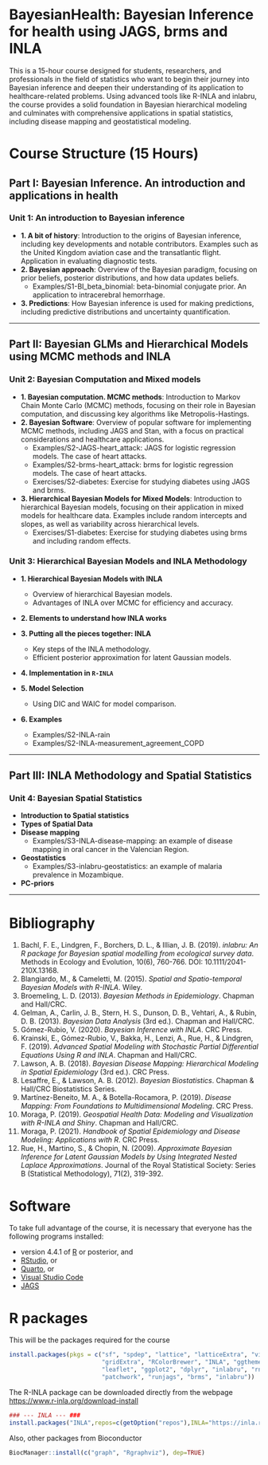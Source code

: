 BayesianHealth: Bayesian Inference for health using JAGS, brms and INLA
==============
This is a 15-hour course designed for students, researchers, and professionals in the field of statistics who want to begin their journey into Bayesian inference and deepen their understanding of its application to healthcare-related problems. Using advanced tools like R-INLA and inlabru, the course provides a solid foundation in Bayesian hierarchical modeling and culminates with comprehensive applications in spatial statistics, including disease mapping and geostatistical modeling.

# Course Structure (15 Hours)

## Part I: Bayesian Inference. An introduction and applications in health

### Unit 1: An introduction to Bayesian inference

- **1. A bit of history**: Introduction to the origins of Bayesian inference, including key developments and notable contributors. Examples such as the United Kingdom aviation case and the transatlantic flight. Application in evaluating diagnostic tests.
- **2. Bayesian approach**: Overview of the Bayesian paradigm, focusing on prior beliefs, posterior distributions, and how data updates beliefs.
  - Examples/S1-BI_beta_binomial: beta-binomial conjugate prior. An application to intracerebral hemorrhage.
- **3. Predictions**: How Bayesian inference is used for making predictions, including predictive distributions and uncertainty quantification.

---

## Part II: Bayesian GLMs and Hierarchical Models using MCMC methods and INLA

### Unit 2: Bayesian Computation and Mixed models

- **1. Bayesian computation. MCMC methods**: Introduction to Markov Chain Monte Carlo (MCMC) methods, focusing on their role in Bayesian computation, and discussing key algorithms like Metropolis-Hastings.
- **2. Bayesian Software**: Overview of popular software for implementing MCMC methods, including JAGS and Stan, with a focus on practical considerations and healthcare applications.
  - Examples/S2-JAGS-heart_attack: JAGS for logistic regression models. The case of heart attacks.
  - Examples/S2-brms-heart_attack: brms for logistic regression models. The case of heart attacks.
  - Exercises/S2-diabetes: Exercise for studying diabetes using JAGS and brms.
- **3. Hierarchical Bayesian Models for Mixed Models**: Introduction to hierarchical Bayesian models, focusing on their application in mixed models for healthcare data. Examples include random intercepts and slopes, as well as variability across hierarchical levels.
  - Exercises/S1-diabetes: Exercise for studying diabetes using brms and including random effects.



### Unit 3: Hierarchical Bayesian Models and INLA Methodology

- **1. Hierarchical Bayesian Models with INLA**
  - Overview of hierarchical Bayesian models.
  - Advantages of INLA over MCMC for efficiency and accuracy.

- **2. Elements to understand how INLA works**


- **3. Putting all the pieces together: INLA**
  - Key steps of the INLA methodology.
  - Efficient posterior approximation for latent Gaussian models.

- **4. Implementation in `R-INLA`**


- **5. Model Selection**
  - Using DIC and WAIC for model comparison.

- **6. Examples**
  - Examples/S2-INLA-rain
  - Examples/S2-INLA-measurement_agreement_COPD

---

## Part III: INLA Methodology and Spatial Statistics 

### Unit 4: Bayesian Spatial Statistics 

- **Introduction to Spatial statistics**
- **Types of Spatial Data**
- **Disease mapping**
  - Examples/S3-INLA-disease-mapping: an example of disease mapping in oral cancer in the Valencian Region.
- **Geostatistics**
  - Examples/S3-inlabru-geostatistics: an example of malaria prevalence in Mozambique.
- **PC-priors**


---


# Bibliography
1. Bachl, F. E., Lindgren, F., Borchers, D. L., & Illian, J. B. (2019). *inlabru: An R package for Bayesian spatial modelling from ecological survey data*. Methods in Ecology and Evolution, 10(6), 760-766. DOI: 10.1111/2041-210X.13168.
2. Blangiardo, M., & Cameletti, M. (2015). *Spatial and Spatio-temporal Bayesian Models with R-INLA*. Wiley.
3. Broemeling, L. D. (2013). *Bayesian Methods in Epidemiology*. Chapman and Hall/CRC.
4. Gelman, A., Carlin, J. B., Stern, H. S., Dunson, D. B., Vehtari, A., & Rubin, D. B. (2013). *Bayesian Data Analysis* (3rd ed.). Chapman and Hall/CRC.
5. Gómez-Rubio, V. (2020). *Bayesian Inference with INLA*. CRC Press.
6. Krainski, E., Gómez-Rubio, V., Bakka, H., Lenzi, A., Rue, H., & Lindgren, F. (2019). *Advanced Spatial Modeling with Stochastic Partial Differential Equations Using R and INLA*. Chapman and Hall/CRC.
7. Lawson, A. B. (2018). *Bayesian Disease Mapping: Hierarchical Modeling in Spatial Epidemiology* (3rd ed.). CRC Press.
8. Lesaffre, E., & Lawson, A. B. (2012). *Bayesian Biostatistics*. Chapman & Hall/CRC Biostatistics Series.
9. Martínez-Beneito, M. A., & Botella-Rocamora, P. (2019). *Disease Mapping: From Foundations to Multidimensional Modeling*. CRC Press.
10. Moraga, P. (2019). *Geospatial Health Data: Modeling and Visualization with R-INLA and Shiny*. Chapman and Hall/CRC.
11. Moraga, P. (2021). *Handbook of Spatial Epidemiology and Disease Modeling: Applications with R*. CRC Press.
12. Rue, H., Martino, S., & Chopin, N. (2009). *Approximate Bayesian Inference for Latent Gaussian Models by Using Integrated Nested Laplace Approximations*. Journal of the Royal Statistical Society: Series B (Statistical Methodology), 71(2), 319-392.

# Software

To take full advantage of the course, it is necessary that everyone has the following programs installed:

- version 4.4.1 of [R](https://www.r-project.org/) or posterior, and
- [RStudio](https://www.rstudio.com/products/rstudio/download/), or
- [Quarto](https://quarto.org/docs/get-started/), or
- [Visual Studio Code](https://code.visualstudio.com/download)
- [JAGS](https://mcmc-jags.sourceforge.io/)


# R packages

This will be the packages required for the course

```r
install.packages(pkgs = c("sf", "spdep", "lattice", "latticeExtra", "viridis", 
                          "gridExtra", "RColorBrewer", "INLA", "ggthemes", 
                          "leaflet", "ggplot2", "dplyr", "inlabru", "rnaturalearth", 
                          "patchwork", "runjags", "brms", "inlabru"))

```

The R-INLA package can be downloaded directly from the webpage https://www.r-inla.org/download-install

```r
### --- INLA --- ###
install.packages("INLA",repos=c(getOption("repos"),INLA="https://inla.r-inla-download.org/R/stable"), dep=TRUE)
```

Also, other packages from Bioconductor
```r
BiocManager::install(c("graph", "Rgraphviz"), dep=TRUE)
```




